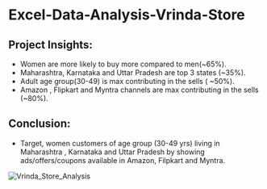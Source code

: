 # Excel-Data-Analysis-Vrinda-Store
## Project	Insights:
* Women are more likely to buy more compared to men(~65%).
* Maharashtra, Karnataka and Uttar Pradesh are top 3 states (~35%).
* Adult age group(30-49) is max contributing in the sells ( ~50%).
* Amazon , Flipkart and Myntra channels are max contributing in the sells (~80%).

## Conclusion:
* Target, women customers of age group (30-49 yrs) living in Maharashtra , Karnataka and Uttar Pradesh by showing ads/offers/coupons 
   available in Amazon, Filpkart and Myntra.

![Vrinda_Store_Analysis](https://github.com/Yatrik1107/Excel---Data-Analysis---Vrinda-Store/assets/102149563/23c3d287-66a5-4abb-91ec-b4bdfe00c2c1)
